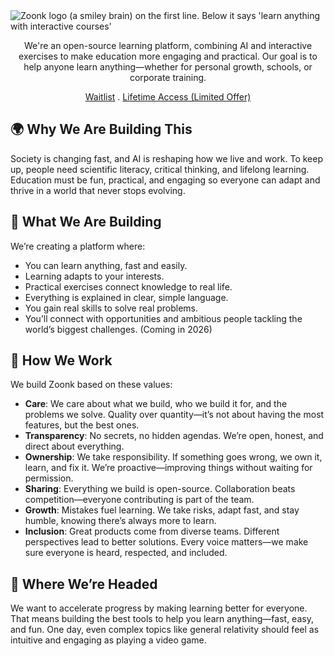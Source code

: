 <picture>
  <source media="(prefers-color-scheme: dark)" srcset="https://github.com/user-attachments/assets/49bc34bc-e36f-4df9-b37d-2fd72e2e4407">
  <source media="(prefers-color-scheme: light)" srcset="https://github.com/user-attachments/assets/8d018809-14b9-435b-9409-d515c599335d">
  <img alt="Zoonk logo (a smiley brain) on the first line. Below it says 'learn anything with interactive courses'" src="https://github.com/user-attachments/assets/8d018809-14b9-435b-9409-d515c599335d">
</picture>

<p align="center">
  We're an open-source learning platform, combining AI and interactive exercises to make education more engaging and practical. Our goal is to help anyone learn anything—whether for personal growth, schools, or corporate training.
</p>

<p align="center">
  <a href="https://forms.gle/jHeTqPUkw1vA7wLh8">Waitlist</a>
  .
  <a href="https://github.com/sponsors/ceolinwill?frequency=one-time">Lifetime Access (Limited Offer)</a>
</p>

## 🌍 Why We Are Building This

Society is changing fast, and AI is reshaping how we live and work. To keep up, people need scientific literacy, critical thinking, and lifelong learning. Education must be fun, practical, and engaging so everyone can adapt and thrive in a world that never stops evolving.

## 🧠 What We Are Building

We’re creating a platform where:

- You can learn anything, fast and easily.
- Learning adapts to your interests.
- Practical exercises connect knowledge to real life.
- Everything is explained in clear, simple language.
- You gain real skills to solve real problems.
- You’ll connect with opportunities and ambitious people tackling the world’s biggest challenges. (Coming in 2026)

## 🔧 How We Work

We build Zoonk based on these values:

- **Care**: We care about what we build, who we build it for, and the problems we solve. Quality over quantity—it’s not about having the most features, but the best ones.
- **Transparency**: No secrets, no hidden agendas. We’re open, honest, and direct about everything.
- **Ownership**: We take responsibility. If something goes wrong, we own it, learn, and fix it. We’re proactive—improving things without waiting for permission.
- **Sharing**: Everything we build is open-source. Collaboration beats competition—everyone contributing is part of the team.
- **Growth**: Mistakes fuel learning. We take risks, adapt fast, and stay humble, knowing there’s always more to learn.
- **Inclusion**: Great products come from diverse teams. Different perspectives lead to better solutions. Every voice matters—we make sure everyone is heard, respected, and included.

## 🚀 Where We’re Headed

We want to accelerate progress by making learning better for everyone. That means building the best tools to help you learn anything—fast, easy, and fun. One day, even complex topics like general relativity should feel as intuitive and engaging as playing a video game.
